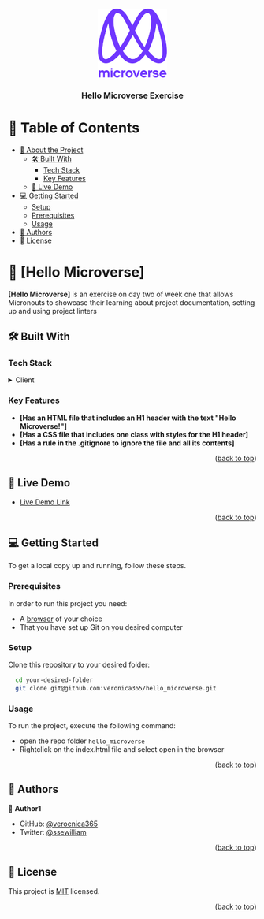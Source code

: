 <a name="readme-top"></a>

<div align="center">
  <img src="murple_logo.png" alt="logo" width="140"  height="auto" />
  <br/>

  <h3><b>Hello Microverse Exercise</b></h3>

</div>

# 📗 Table of Contents

- [📖 About the Project](#about-project)
  - [🛠 Built With](#built-with)
    - [Tech Stack](#tech-stack)
    - [Key Features](#key-features)
  - [🚀 Live Demo](#live-demo)
- [💻 Getting Started](#getting-started)
  - [Setup](#setup)
  - [Prerequisites](#prerequisites)
  - [Usage](#usage)
- [👥 Authors](#authors)
- [📝 License](#license)

# 📖 [Hello Microverse] <a name="about-project"></a>

**[Hello Microverse]** is an exercise on day two of week one that allows Micronouts to showcase their learning about project documentation, setting up and using project linters

## 🛠 Built With <a name="built-with"></a>

### Tech Stack <a name="tech-stack"></a>

<details>
  <summary>Client</summary>
  <ul>
    <li><a href="https://web.dev/learn/css/?gclid=EAIaIQobChMIsdaclZC9_AIViIjVCh2zoAV1EAAYASAAEgJf5PD_BwE">HTML and CSS</a></li>
  </ul>
</details>
</details>

### Key Features <a name="key-features"></a>

- **[Has an HTML file that includes an H1 header with the text "Hello Microverse!"]**
- **[Has a CSS file that includes one class with styles for the H1 header]**
- **[Has a rule in the .gitignore to ignore the file and all its contents]**

<p align="right">(<a href="#readme-top">back to top</a>)</p>

## 🚀 Live Demo <a name="live-demo"></a>

- [Live Demo Link](https://veronica365.github.io/hello_microverse/)

<p align="right">(<a href="#readme-top">back to top</a>)</p>

## 💻 Getting Started <a name="getting-started"></a>

To get a local copy up and running, follow these steps.

### Prerequisites

In order to run this project you need:

- A [browser](https://www.google.com/search?q=what+is+a+browser&oq=what+is+a+browser&aqs=chrome..69i57.2748j0j1&sourceid=chrome&ie=UTF-8) of your choice
- That you have set up Git on you desired computer

### Setup

Clone this repository to your desired folder:

```sh
  cd your-desired-folder
  git clone git@github.com:veronica365/hello_microverse.git
```

### Usage

To run the project, execute the following command:

- open the repo folder `hello_microverse`
- Rightclick on the index.html file and select open in the browser

<p align="right">(<a href="#readme-top">back to top</a>)</p>

## 👥 Authors <a name="authors"></a>

👤 **Author1**

- GitHub: [@verocnica365](https://github.com/verocnica365)
- Twitter: [@ssewilliam](https://twitter.com/ssewilliam)

<p align="right">(<a href="#readme-top">back to top</a>)</p>

## 📝 License <a name="license"></a>

This project is [MIT](./LICENSE) licensed.

<p align="right">(<a href="#readme-top">back to top</a>)</p>

